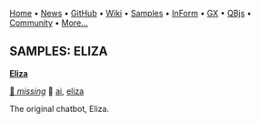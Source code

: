 [Home](https://qb64.com) • [News](../news.md) • [GitHub](https://github.com/QB64Official/qb64) • [Wiki](wiki.md) • [Samples](../samples.md) • [InForm](../inform.md) • [GX](../gx.md) • [QBjs](../qbjs.md) • [Community](../community.md) • [More...](../more.md)

## SAMPLES: ELIZA

**[Eliza](eliza/index.md)**

[🐝 *missing*](author-missing.md) 🔗 [ai](ai.md), [eliza](eliza.md)

The original chatbot, Eliza.
